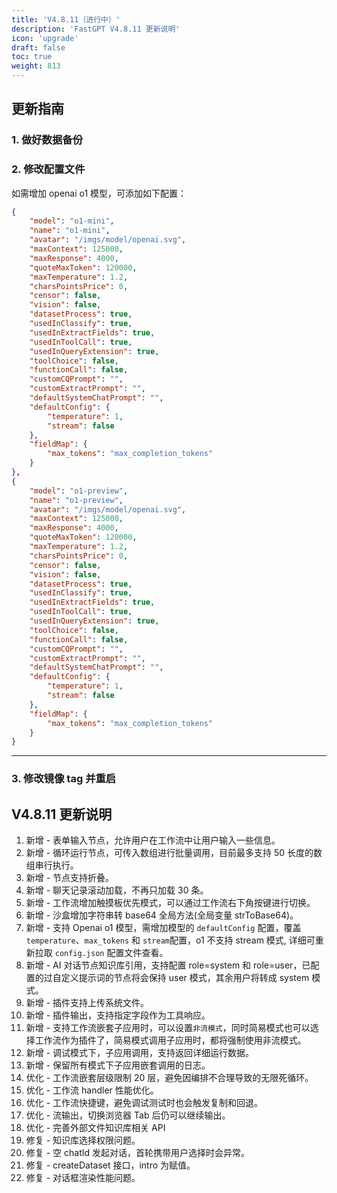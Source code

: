 ```yaml
---
title: 'V4.8.11（进行中）'
description: 'FastGPT V4.8.11 更新说明'
icon: 'upgrade'
draft: false
toc: true
weight: 813
---
```


## 更新指南

### 1. 做好数据备份

### 2. 修改配置文件

如需增加 openai o1 模型，可添加如下配置：

```json
{
    "model": "o1-mini",
    "name": "o1-mini",
    "avatar": "/imgs/model/openai.svg",
    "maxContext": 125000,
    "maxResponse": 4000,
    "quoteMaxToken": 120000,
    "maxTemperature": 1.2,
    "charsPointsPrice": 0,
    "censor": false,
    "vision": false,
    "datasetProcess": true,
    "usedInClassify": true,
    "usedInExtractFields": true,
    "usedInToolCall": true,
    "usedInQueryExtension": true,
    "toolChoice": false,
    "functionCall": false,
    "customCQPrompt": "",
    "customExtractPrompt": "",
    "defaultSystemChatPrompt": "",
    "defaultConfig": {
        "temperature": 1,
        "stream": false
    },
    "fieldMap": {
        "max_tokens": "max_completion_tokens"
    }
},
{
    "model": "o1-preview",
    "name": "o1-preview",
    "avatar": "/imgs/model/openai.svg",
    "maxContext": 125000,
    "maxResponse": 4000,
    "quoteMaxToken": 120000,
    "maxTemperature": 1.2,
    "charsPointsPrice": 0,
    "censor": false,
    "vision": false,
    "datasetProcess": true,
    "usedInClassify": true,
    "usedInExtractFields": true,
    "usedInToolCall": true,
    "usedInQueryExtension": true,
    "toolChoice": false,
    "functionCall": false,
    "customCQPrompt": "",
    "customExtractPrompt": "",
    "defaultSystemChatPrompt": "",
    "defaultConfig": {
        "temperature": 1,
        "stream": false
    },
    "fieldMap": {
        "max_tokens": "max_completion_tokens"
    }
}
```

-------

### 3. 修改镜像 tag 并重启



## V4.8.11 更新说明

1. 新增 - 表单输入节点，允许用户在工作流中让用户输入一些信息。
2. 新增 - 循环运行节点，可传入数组进行批量调用，目前最多支持 50 长度的数组串行执行。
3. 新增 - 节点支持折叠。
4. 新增 - 聊天记录滚动加载，不再只加载 30 条。
5. 新增 - 工作流增加触摸板优先模式，可以通过工作流右下角按键进行切换。
6. 新增 - 沙盒增加字符串转 base64 全局方法(全局变量 strToBase64)。
7. 新增 - 支持 Openai o1 模型，需增加模型的 `defaultConfig` 配置，覆盖 `temperature`、`max_tokens` 和 `stream`配置，o1 不支持 stream 模式, 详细可重新拉取 `config.json` 配置文件查看。
8. 新增 - AI 对话节点知识库引用，支持配置 role=system 和 role=user，已配置的过自定义提示词的节点将会保持 user 模式，其余用户将转成 system 模式。
9. 新增 - 插件支持上传系统文件。
10. 新增 - 插件输出，支持指定字段作为工具响应。
11. 新增 - 支持工作流嵌套子应用时，可以设置`非流模式`，同时简易模式也可以选择工作流作为插件了，简易模式调用子应用时，都将强制使用非流模式。
12. 新增 - 调试模式下，子应用调用，支持返回详细运行数据。
13. 新增 - 保留所有模式下子应用嵌套调用的日志。
14. 优化 - 工作流嵌套层级限制 20 层，避免因编排不合理导致的无限死循环。
15. 优化 - 工作流 handler 性能优化。
16. 优化 - 工作流快捷键，避免调试测试时也会触发复制和回退。
17. 优化 - 流输出，切换浏览器 Tab 后仍可以继续输出。
18. 优化 - 完善外部文件知识库相关 API
19. 修复 - 知识库选择权限问题。
20. 修复 - 空 chatId 发起对话，首轮携带用户选择时会异常。
21. 修复 - createDataset 接口，intro 为赋值。
22. 修复 - 对话框渲染性能问题。
